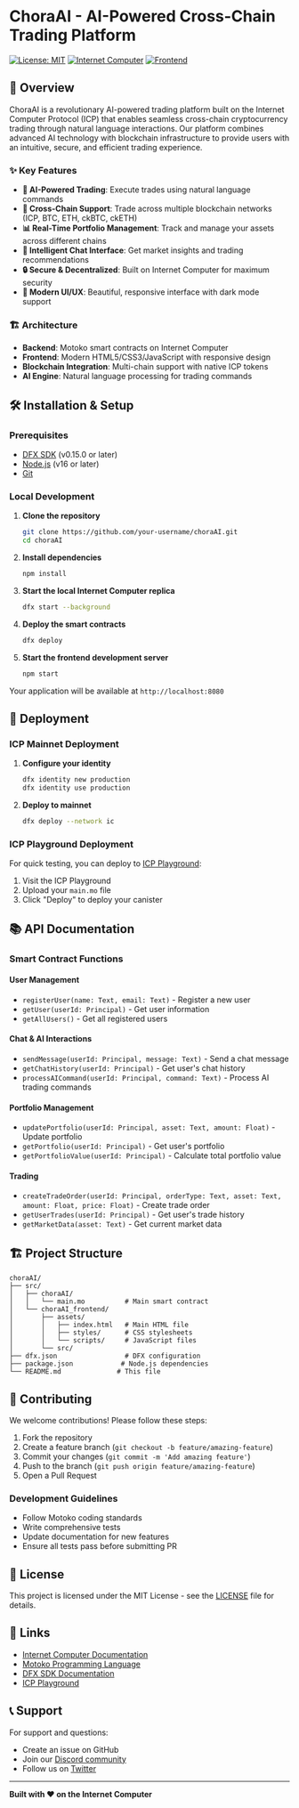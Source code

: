 # ChoraAI - AI-Powered Cross-Chain Trading Platform

[![License: MIT](https://img.shields.io/badge/License-MIT-yellow.svg)](https://opensource.org/licenses/MIT)
[![Internet Computer](https://img.shields.io/badge/Internet%20Computer-Motoko-blue)](https://internetcomputer.org/)
[![Frontend](https://img.shields.io/badge/Frontend-HTML%2FCSS%2FJS-green)](https://developer.mozilla.org/)

## 🚀 Overview

ChoraAI is a revolutionary AI-powered trading platform built on the Internet Computer Protocol (ICP) that enables seamless cross-chain cryptocurrency trading through natural language interactions. Our platform combines advanced AI technology with blockchain infrastructure to provide users with an intuitive, secure, and efficient trading experience.

### ✨ Key Features

- **🤖 AI-Powered Trading**: Execute trades using natural language commands
- **🔗 Cross-Chain Support**: Trade across multiple blockchain networks (ICP, BTC, ETH, ckBTC, ckETH)
- **📊 Real-Time Portfolio Management**: Track and manage your assets across different chains
- **💬 Intelligent Chat Interface**: Get market insights and trading recommendations
- **🔒 Secure & Decentralized**: Built on Internet Computer for maximum security
- **📱 Modern UI/UX**: Beautiful, responsive interface with dark mode support

### 🏗️ Architecture

- **Backend**: Motoko smart contracts on Internet Computer
- **Frontend**: Modern HTML5/CSS3/JavaScript with responsive design
- **Blockchain Integration**: Multi-chain support with native ICP tokens
- **AI Engine**: Natural language processing for trading commands

## 🛠️ Installation & Setup

### Prerequisites

- [DFX SDK](https://internetcomputer.org/docs/current/developer-docs/setup/install) (v0.15.0 or later)
- [Node.js](https://nodejs.org/) (v16 or later)
- [Git](https://git-scm.com/)

### Local Development

1. **Clone the repository**
   ```bash
   git clone https://github.com/your-username/choraAI.git
   cd choraAI
   ```

2. **Install dependencies**
   ```bash
   npm install
   ```

3. **Start the local Internet Computer replica**
   ```bash
   dfx start --background
   ```

4. **Deploy the smart contracts**
   ```bash
   dfx deploy
   ```

5. **Start the frontend development server**
   ```bash
   npm start
   ```

Your application will be available at `http://localhost:8080`

## 🚀 Deployment

### ICP Mainnet Deployment

1. **Configure your identity**
   ```bash
   dfx identity new production
   dfx identity use production
   ```

2. **Deploy to mainnet**
   ```bash
   dfx deploy --network ic
   ```

### ICP Playground Deployment

For quick testing, you can deploy to [ICP Playground](https://m7sm4-2iaaa-aaaab-qabra-cai.raw.ic0.app/):

1. Visit the ICP Playground
2. Upload your `main.mo` file
3. Click "Deploy" to deploy your canister

## 📚 API Documentation

### Smart Contract Functions

#### User Management
- `registerUser(name: Text, email: Text)` - Register a new user
- `getUser(userId: Principal)` - Get user information
- `getAllUsers()` - Get all registered users

#### Chat & AI Interactions
- `sendMessage(userId: Principal, message: Text)` - Send a chat message
- `getChatHistory(userId: Principal)` - Get user's chat history
- `processAICommand(userId: Principal, command: Text)` - Process AI trading commands

#### Portfolio Management
- `updatePortfolio(userId: Principal, asset: Text, amount: Float)` - Update portfolio
- `getPortfolio(userId: Principal)` - Get user's portfolio
- `getPortfolioValue(userId: Principal)` - Calculate total portfolio value

#### Trading
- `createTradeOrder(userId: Principal, orderType: Text, asset: Text, amount: Float, price: Float)` - Create trade order
- `getUserTrades(userId: Principal)` - Get user's trade history
- `getMarketData(asset: Text)` - Get current market data

## 🏗️ Project Structure

```
choraAI/
├── src/
│   ├── choraAI/
│   │   └── main.mo          # Main smart contract
│   └── choraAI_frontend/
│       ├── assets/
│       │   ├── index.html   # Main HTML file
│       │   ├── styles/      # CSS stylesheets
│       │   └── scripts/     # JavaScript files
│       └── src/
├── dfx.json                 # DFX configuration
├── package.json            # Node.js dependencies
└── README.md              # This file
```

## 🤝 Contributing

We welcome contributions! Please follow these steps:

1. Fork the repository
2. Create a feature branch (`git checkout -b feature/amazing-feature`)
3. Commit your changes (`git commit -m 'Add amazing feature'`)
4. Push to the branch (`git push origin feature/amazing-feature`)
5. Open a Pull Request

### Development Guidelines

- Follow Motoko coding standards
- Write comprehensive tests
- Update documentation for new features
- Ensure all tests pass before submitting PR

## 📄 License

This project is licensed under the MIT License - see the [LICENSE](LICENSE) file for details.

## 🔗 Links

- [Internet Computer Documentation](https://internetcomputer.org/docs/)
- [Motoko Programming Language](https://internetcomputer.org/docs/current/motoko/main/motoko)
- [DFX SDK Documentation](https://internetcomputer.org/docs/current/developer-docs/setup/install)
- [ICP Playground](https://m7sm4-2iaaa-aaaab-qabra-cai.raw.ic0.app/)

## 📞 Support

For support and questions:
- Create an issue on GitHub
- Join our [Discord community](https://discord.gg/choraai)
- Follow us on [Twitter](https://twitter.com/choraai)

---

**Built with ❤️ on the Internet Computer**
